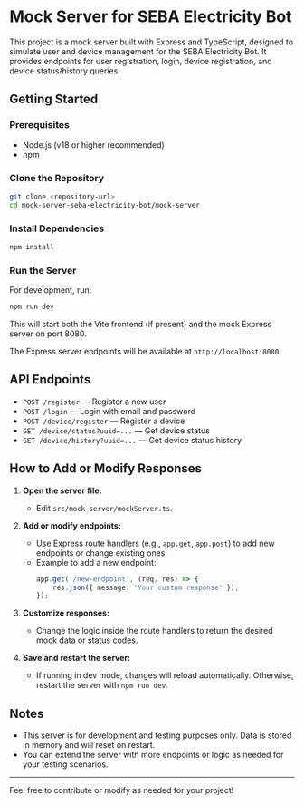 ﻿# Mock Server for SEBA Electricity Bot

This project is a mock server built with Express and TypeScript, designed to simulate user and device management for the SEBA Electricity Bot. It provides endpoints for user registration, login, device registration, and device status/history queries.

## Getting Started

### Prerequisites
- Node.js (v18 or higher recommended)
- npm

### Clone the Repository
```bash
git clone <repository-url>
cd mock-server-seba-electricity-bot/mock-server
```

### Install Dependencies
```bash
npm install
```

### Run the Server
For development, run:
```bash
npm run dev
```
This will start both the Vite frontend (if present) and the mock Express server on port 8080.

The Express server endpoints will be available at `http://localhost:8080`.

## API Endpoints
- `POST /register` — Register a new user
- `POST /login` — Login with email and password
- `POST /device/register` — Register a device
- `GET /device/status?uuid=...` — Get device status
- `GET /device/history?uuid=...` — Get device status history

## How to Add or Modify Responses

1. **Open the server file:**
   - Edit `src/mock-server/mockServer.ts`.

2. **Add or modify endpoints:**
   - Use Express route handlers (e.g., `app.get`, `app.post`) to add new endpoints or change existing ones.
   - Example to add a new endpoint:
     ```typescript
     app.get('/new-endpoint', (req, res) => {
         res.json({ message: 'Your custom response' });
     });
     ```

3. **Customize responses:**
   - Change the logic inside the route handlers to return the desired mock data or status codes.

4. **Save and restart the server:**
   - If running in dev mode, changes will reload automatically. Otherwise, restart the server with `npm run dev`.

## Notes
- This server is for development and testing purposes only. Data is stored in memory and will reset on restart.
- You can extend the server with more endpoints or logic as needed for your testing scenarios.

---

Feel free to contribute or modify as needed for your project!

